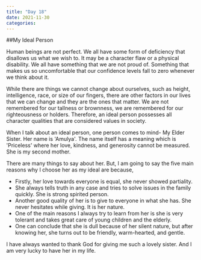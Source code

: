 ```yaml
---
title: "Day 18"
date: 2021-11-30
categories:
---
```


##My Ideal Person

Human beings are not perfect. We all have some form of deficiency that disallows us what we wish to. It may be a character flaw or a physical disability. We all have something that we are not proud of. Something that makes us so uncomfortable that our confidence levels fall to zero whenever we think about it.

While there are things we cannot change about ourselves, such as height, intelligence, race, or size of our fingers, there are other factors in our lives that we can change and they are the ones that matter. We are not remembered for our tallness or brownness, we are remembered for our righteousness or holders. Therefore, an ideal person possesses all character qualities that are considered values in society.

When I talk about an ideal person, one person comes to mind- My Elder Sister. Her name is 'Amulya'. The name itself has a meaning which is 'Priceless' where her love, kindness, and generosity cannot be measured. She is my second mother. 

There are many things to say about her. But, I am going to say the five main reasons why I choose her as my ideal are because, 

* Firstly, her love towards everyone is equal, she never showed partiality.
* She always tells truth in any case and tries to solve issues in the family quickly. She is strong spirited person.
* Another good quality of her is to give to everyone in what she has. She never hesitates while giving. It is her nature.
* One of the main reasons I always try to learn from her is she is very tolerant and takes great care of young children and the elderly.
* One can conclude that she is dull because of her silent nature, but after knowing her, she turns out to be friendly, warm-hearted, and gentle.

I have always wanted to thank God for giving me such a lovely sister. And I am very lucky to have her in my life.